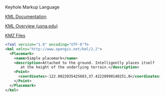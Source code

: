 
Keyhole Markup Language

[KML Documentation](https://developers.google.com/kml/documentation)

[KML Overview (usna.edu)](https://www.usna.edu/Users/oceano/pguth/md_help/html/kml_overview.htm)

[KMZ Files](https://developers.google.com/kml/documentation/kmzarchives)



```xml
<?xml version="1.0" encoding="UTF-8"?>  
<kml xmlns="http://www.opengis.net/kml/2.2">
  <Placemark>  
    <name>Simple placemark</name>  
    <description>Attached to the ground. Intelligently places itself 
       at the height of the underlying terrain.</description>  
    <Point>  
      <coordinates>-122.0822035425683,37.42228990140251,0</coordinates>  
    </Point>  
  </Placemark>
</kml>
```

 